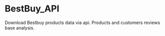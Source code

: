 # BestBuy_API
Download Bestbuy products data via api. Products and customers reviews base analysis.
